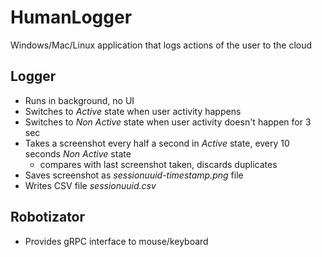 # HumanLogger
Windows/Mac/Linux application that logs actions of the user to the cloud


## Logger

 - Runs in background, no UI
 - Switches to *Active* state when user activity happens
 - Switches to *Non Active* state when user activity doesn't happen for 3 sec
 - Takes a screenshot every half a second in *Active* state, every 10 seconds *Non Active* state
    - compares with last screenshot taken, discards duplicates
 - Saves screenshot as *sessionuuid-timestamp.png* file
 - Writes CSV file *sessionuuid.csv*


## Robotizator

 - Provides gRPC interface to mouse/keyboard
